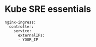# Kube SRE essentials

    nginx-ingress:
      controller:
        service:
          externalIPs:
          - YOUR_IP